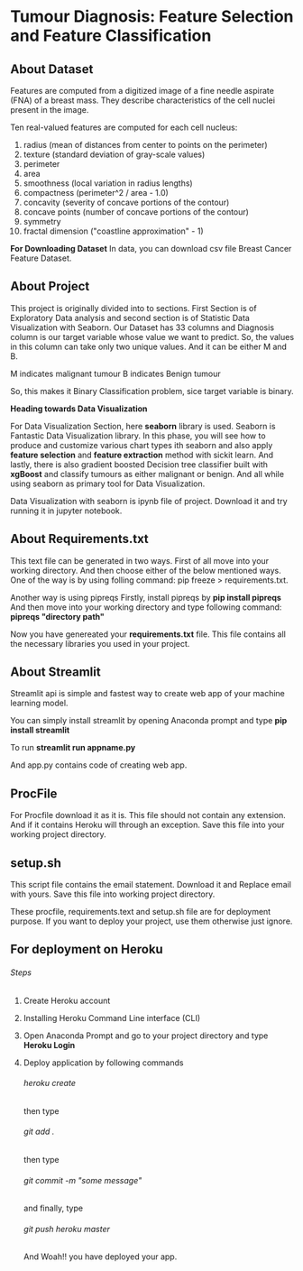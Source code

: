 # Tumour Diagnosis: Feature Selection and Feature Classification

## About Dataset

Features are computed from a digitized image of a fine needle aspirate (FNA) of a breast mass. They describe characteristics of the cell nuclei present in the image.

Ten real-valued features are computed for each cell nucleus:

1) radius (mean of distances from center to points on the perimeter)
2) texture (standard deviation of gray-scale values)
3) perimeter
4) area
5) smoothness (local variation in radius lengths)
6) compactness (perimeter^2 / area - 1.0)
7) concavity (severity of concave portions of the contour)
8) concave points (number of concave portions of the contour)
9) symmetry
10) fractal dimension ("coastline approximation" - 1)

**For Downloading Dataset**
In data, you can download csv file Breast Cancer Feature Dataset. 

## About Project
This project is originally divided into to sections. First Section is of Exploratory Data analysis and second section is of Statistic Data Visualization with Seaborn. 
Our Dataset has 33 columns and Diagnosis column is our target variable whose value we want to predict. So, the values in this column can take only two unique values. And it can be either M and B. 

M indicates malignant tumour
B indicates Benign tumour

So, this makes it Binary Classification problem, sice target variable is binary.

**Heading towards Data Visualization**

For Data Visualization Section, here **seaborn** library is used. Seaborn is Fantastic Data Visualization library. In this phase, you will see how to produce and customize various chart types ith seaborn and also apply **feature selection** and **feature extraction** method with sickit learn. And lastly, there is also gradient boosted Decision tree classifier built with **xgBoost** and classify tumours as either malignant or benign.
And all while using seaborn as primary tool for Data Visualization.

Data Visualization with seaborn is ipynb file of project. Download it and try running it in jupyter notebook.

## About Requirements.txt

This text file can be generated in two ways. 
First of all move into your working directory. And then choose either of the below mentioned ways.
One of the way is by using folling command:
  pip freeze > requirements.txt.
  
Another way is using pipreqs
Firstly, install pipreqs by **pip install pipreqs**
And then move into your working directory and type following command:
  **pipreqs "directory path"**
  
Now you have genereated your **requirements.txt** file. This file contains all the necessary libraries you used in your project.

## About Streamlit

Streamlit api is simple and fastest way to create web app of your machine learning model.

You can simply install streamlit by opening Anaconda prompt and type
  **pip install streamlit**
 
To run 
  **streamlit run appname.py**

And app.py contains code of creating web app.

## ProcFile

For Procfile download it as it is. This file should not contain any extension. And if it contains Heroku will through an exception.
Save this file into your working project directory.

## setup.sh

This script file contains the email statement. Download it and Replace email with yours.
Save this file into working project directory.

These procfile, requirements.text and setup.sh file are for deployment purpose. If you want to deploy your project, use them otherwise just ignore.

## For deployment on Heroku

###### Steps
1) Create Heroku account
2) Installing Heroku Command Line interface (CLI)
3) Open Anaconda Prompt and go to your project directory and type **Heroku Login**
4) Deploy application by following commands
  
     ###### heroku create 
   
   then type 
     ###### git add .
   
   then type 
    ###### git commit -m "some message"
   
   and finally, type 
    ###### git push heroku master
   
   And Woah!! you have deployed your app.
  



